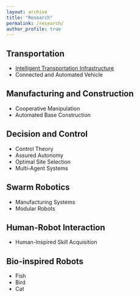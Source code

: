 ```yaml
---
layout: archive
title: "Research"
permalink: /research/
author_profile: true
---
```


## Transportation

* [Intelligent Transportation Infrastructure](./ResearchProjects/ITI.md)
* Connected and Automated Vehicle

## Manufacturing and Construction

* Cooperative Manipulation
* Automated Base Construction

## Decision and Control

* Control Theory
* Assured Autonomy
* Optimal Site Selection
* Multi-Agent Systems

## Swarm Robotics

* Manufacturing Systems
* Modular Robots

## Human-Robot Interaction

* Human-Inspired Skill Acquisition

## Bio-inspired Robots

* Fish
* Bird
* Cat 


